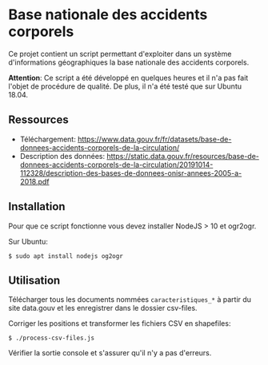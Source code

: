 # Base nationale des accidents corporels

Ce projet contient un script permettant d'exploiter dans un système d'informations géographiques la 
base nationale des accidents corporels. 

**Attention**: Ce script a été développé en quelques heures et il n'a pas fait l'objet de procédure de qualité.
De plus, il n'a été testé que sur Ubuntu 18.04.


## Ressources
 
- Téléchargement: https://www.data.gouv.fr/fr/datasets/base-de-donnees-accidents-corporels-de-la-circulation/
- Description des données: https://static.data.gouv.fr/resources/base-de-donnees-accidents-corporels-de-la-circulation/20191014-112328/description-des-bases-de-donnees-onisr-annees-2005-a-2018.pdf


## Installation

Pour que ce script fonctionne vous devez installer NodeJS > 10 et ogr2ogr.

Sur Ubuntu:

    $ sudo apt install nodejs og2ogr


## Utilisation

Télécharger tous les documents nommées `caracteristiques_*` à partir du site data.gouv et les enregistrer dans le dossier
csv-files.

Corriger les positions et transformer les fichiers CSV en shapefiles:

    $ ./process-csv-files.js


Vérifier la sortie console et s'assurer qu'il n'y a pas d'erreurs.
